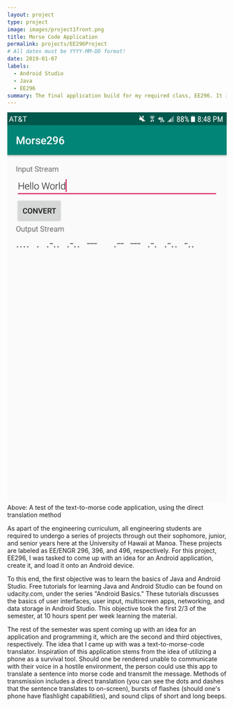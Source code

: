 ```yaml
---
layout: project
type: project
image: images/project1front.png
title: Morse Code Application
permalink: projects/EE296Project
# All dates must be YYYY-MM-DD format!
date: 2019-01-07
labels:
  - Android Studio
  - Java
  - EE296
summary: The final application build for my required class, EE296. It is a text-to-morse-code translator. 
---
```


<img class="ui medium right floated rounded image" src="/images/project1pic.png">
Above: A test of the text-to-morse code application, using the direct translation method 

As apart of the engineering curriculum, all engineering students are required to undergo a series of projects through out their sophomore, junior, and senior years here at the University of Hawaii at Manoa. These projects are labeled as EE/ENGR 296, 396, and 496, respectively. For this project, EE296, I was tasked to come up with an idea for an Android application, create it, and load it onto an Android device.

To this end, the first objective was to learn the basics of Java and Android Studio. Free tutorials for learning Java and Android Studio can be found on udacity.com, under the series "Android Basics." These tutorials discusses the basics of user interfaces, user input, multiscreen apps, networking, and data storage in Android Studio. This objective took the first 2/3 of the semester, at 10 hours spent per week learning the material.

The rest of the semester was spent coming up with an idea for an application and programming it, which are the second and third objectives, respectively. The idea that I came up with was a text-to-morse-code translator. Inspiration of this application stems from the idea of utilizing a phone as a survival tool. Should one be rendered unable to communicate with their voice in a hostile environment, the person could use this app to translate a sentence into morse code and transmit the message. Methods of transmission includes a direct translation (you can see the dots and dashes that the sentence translates to on-screen), bursts of flashes (should one's phone have flashlight capabilities), and sound clips of short and long beeps.  







